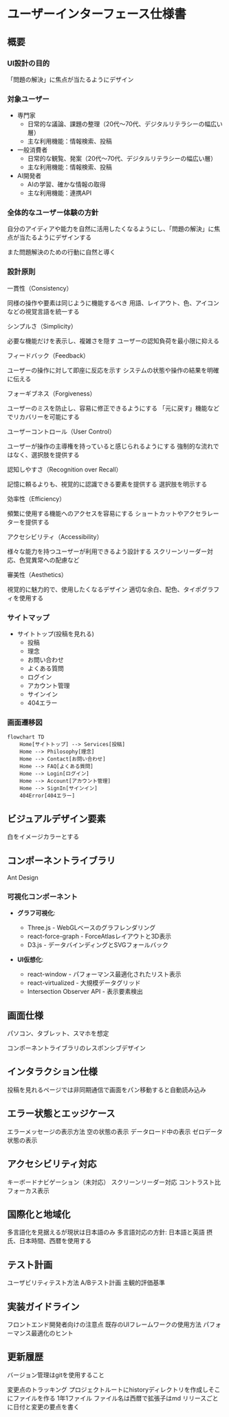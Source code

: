 # ユーザーインターフェース仕様書

## 概要

### UI設計の目的

「問題の解決」に焦点が当たるようにデザイン

### 対象ユーザー

- 専門家
  - 日常的な議論、課題の整理（20代〜70代、デジタルリテラシーの幅広い層）
  - 主な利用機能：情報検索、投稿
- 一般消費者
  - 日常的な観覧、発案（20代〜70代、デジタルリテラシーの幅広い層）
  - 主な利用機能：情報検索、投稿
- AI開発者
  - AIの学習、確かな情報の取得
  - 主な利用機能：連携API

### 全体的なユーザー体験の方針

自分のアイディアや能力を自然に活用したくなるようにし、「問題の解決」に焦点が当たるようにデザインする

また問題解決のための行動に自然と導く

### 設計原則

一貫性（Consistency）

同様の操作や要素は同じように機能するべき
用語、レイアウト、色、アイコンなどの視覚言語を統一する

シンプルさ（Simplicity）

必要な機能だけを表示し、複雑さを隠す
ユーザーの認知負荷を最小限に抑える

フィードバック（Feedback）

ユーザーの操作に対して即座に反応を示す
システムの状態や操作の結果を明確に伝える

フォーギブネス（Forgiveness）

ユーザーのミスを防止し、容易に修正できるようにする
「元に戻す」機能などでリカバリーを可能にする

ユーザーコントロール（User Control）

ユーザーが操作の主導権を持っていると感じられるようにする
強制的な流れではなく、選択肢を提供する

認知しやすさ（Recognition over Recall）

記憶に頼るよりも、視覚的に認識できる要素を提供する
選択肢を明示する

効率性（Efficiency）

頻繁に使用する機能へのアクセスを容易にする
ショートカットやアクセラレーターを提供する

アクセシビリティ（Accessibility）

様々な能力を持つユーザーが利用できるよう設計する
スクリーンリーダー対応、色覚異常への配慮など

審美性（Aesthetics）

視覚的に魅力的で、使用したくなるデザイン
適切な余白、配色、タイポグラフィを使用する

### サイトマップ

- サイトトップ(投稿を見れる)
  - 投稿
  - 理念
  - お問い合わせ
  - よくある質問
  - ログイン
  - アカウント管理
  - サインイン
  - 404エラー

### 画面遷移図

```mermaid
flowchart TD
    Home[サイトトップ] --> Services[投稿]
    Home --> Philosophy[理念]
    Home --> Contact[お問い合わせ]
    Home --> FAQ[よくある質問]
    Home --> Login[ログイン]
    Home --> Account[アカウント管理]
    Home --> SignIn[サインイン]
    404Error[404エラー]
```

## ビジュアルデザイン要素

白をイメージカラーとする

## コンポーネントライブラリ

Ant Design

### 可視化コンポーネント

- **グラフ可視化**:

  - Three.js - WebGLベースのグラフレンダリング
  - react-force-graph - ForceAtlasレイアウトと3D表示
  - D3.js - データバインディングとSVGフォールバック

- **UI仮想化**:
  - react-window - パフォーマンス最適化されたリスト表示
  - react-virtualized - 大規模データグリッド
  - Intersection Observer API - 表示要素検出

## 画面仕様

パソコン、タブレット、スマホを想定

コンポーネントライブラリのレスポンシブデザイン

## インタラクション仕様

投稿を見れるページでは非同期通信で画面をパン移動すると自動読み込み

## エラー状態とエッジケース

エラーメッセージの表示方法
空の状態の表示
データロード中の表示
ゼロデータ状態の表示

## アクセシビリティ対応

キーボードナビゲーション（未対応）
スクリーンリーダー対応
コントラスト比
フォーカス表示

## 国際化と地域化

多言語化を見据えるが現状は日本語のみ
多言語対応の方針: 日本語と英語
摂氏、日本時間、西暦を使用する

## テスト計画

ユーザビリティテスト方法
A/Bテスト計画
主観的評価基準

## 実装ガイドライン

フロントエンド開発者向けの注意点
既存のUIフレームワークの使用方法
パフォーマンス最適化のヒント

## 更新履歴

バージョン管理はgitを使用すること

変更点のトラッキング
プロジェクトルートにhistoryディレクトリを作成しそこにファイルを作る
1年1ファイル
ファイル名は西暦で拡張子はmd
リリースごとに日付と変更の要点を書く
